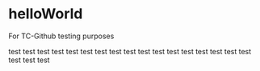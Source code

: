 # helloWorld
For TC-Github testing purposes

test
test
test
test
test
test
test
test
test
test
test
test
test
test
test
test
test
test
test
test
